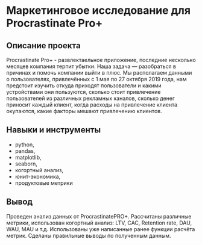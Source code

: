 # Маркетинговое исследование для Procrastinate Pro+

## Описание проекта
Procrastinate Pro+ - развлектаельное приложение, последние несколько месяцев компания терпит убытки.
Наша задача — разобраться в причинах и помочь компании выйти в плюс. Мы располагаем данными о пользователях, привлечённых с 1 мая по 27 октября 2019 года, нам предстоит изучить откуда приходят пользователи и какими устройствами они пользуются, сколько стоит привлечение пользователей из различных рекламных каналов, сколько денег приносит каждый клиент, когда расходы на привлечение клиента окупаются, какие факторы мешают привлечению клиентов.
## Навыки и инструменты
- python,
- pandas,
- matplotlib,
- seaborn,
- когортный анализ,
- юнит-экономика,
- продуктовые метрики
## Вывод
Проведен анализ данных от ProcrastinatePRO+. Рассчитаны различные метрики, использован когортный анализ: LTV, CAC, Retention rate, DAU, WAU, MAU и т.д. Использованы уже написанные ранее функции расчёта метрик. Сделаны правильные выводы по полученным данным.	
